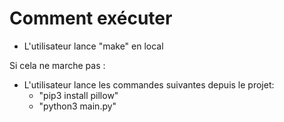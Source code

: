 # Comment exécuter

- L'utilisateur lance "make" en local

Si cela ne marche pas :
- L'utilisateur lance les commandes suivantes depuis le projet:
   - "pip3 install pillow"
   - "python3 main.py"
